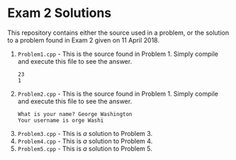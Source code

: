 # Exam 2 Solutions

This repository contains either the source used in a problem, or the solution to a problem found in Exam 2 given on 11 April 2018.

1. `Problem1.cpp` - This is the source found in Problem 1. Simply compile and execute this file to see the answer.
    ```text
    23
    1
    ```
1. `Problem2.cpp` - This is the source found in Problem 1. Simply compile and execute this file to see the answer.
    ```text
    What is your name? George Washington
    Your username is orge Washi
    ```
1. `Problem3.cpp` - This is _a_ solution to Problem 3.
1. `Problem4.cpp` - This is _a_ solution to Problem 4.
1. `Problem5.cpp` - This is _a_ solution to Problem 5.
